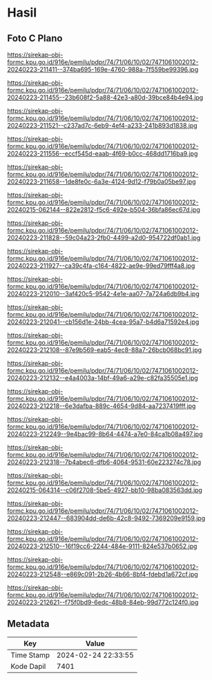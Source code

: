 # Hasil

## Foto C Plano

https://sirekap-obj-formc.kpu.go.id/916e/pemilu/pdpr/74/71/06/10/02/7471061002012-20240223-211411--374ba695-169e-4760-988a-7f559be99396.jpg

https://sirekap-obj-formc.kpu.go.id/916e/pemilu/pdpr/74/71/06/10/02/7471061002012-20240223-211455--23b608f2-5a88-42e3-a80d-39bce84b4e94.jpg

https://sirekap-obj-formc.kpu.go.id/916e/pemilu/pdpr/74/71/06/10/02/7471061002012-20240223-211521--c237ad7c-6eb9-4ef4-a233-241b893d1838.jpg

https://sirekap-obj-formc.kpu.go.id/916e/pemilu/pdpr/74/71/06/10/02/7471061002012-20240223-211556--eccf545d-eaab-4f69-b0cc-468dd1716ba9.jpg

https://sirekap-obj-formc.kpu.go.id/916e/pemilu/pdpr/74/71/06/10/02/7471061002012-20240223-211658--1de8fe0c-6a3e-4124-9d12-f79b0a05be97.jpg

https://sirekap-obj-formc.kpu.go.id/916e/pemilu/pdpr/74/71/06/10/02/7471061002012-20240215-062144--822e2812-f5c6-492e-b504-36bfa86ec67d.jpg

https://sirekap-obj-formc.kpu.go.id/916e/pemilu/pdpr/74/71/06/10/02/7471061002012-20240223-211828--59c04a23-2fb0-4499-a2d0-954722df0ab1.jpg

https://sirekap-obj-formc.kpu.go.id/916e/pemilu/pdpr/74/71/06/10/02/7471061002012-20240223-211927--ca39c4fa-c164-4822-ae9e-99ed79fff4a8.jpg

https://sirekap-obj-formc.kpu.go.id/916e/pemilu/pdpr/74/71/06/10/02/7471061002012-20240223-212010--3af420c5-9542-4e1e-aa07-7a724a6db9b4.jpg

https://sirekap-obj-formc.kpu.go.id/916e/pemilu/pdpr/74/71/06/10/02/7471061002012-20240223-212041--cb156d1e-24bb-4cea-95a7-b4d6a71592e4.jpg

https://sirekap-obj-formc.kpu.go.id/916e/pemilu/pdpr/74/71/06/10/02/7471061002012-20240223-212108--87e9b569-eab5-4ec8-88a7-26bcb068bc91.jpg

https://sirekap-obj-formc.kpu.go.id/916e/pemilu/pdpr/74/71/06/10/02/7471061002012-20240223-212132--e4a4003a-14bf-49a6-a29e-c82fa35505e1.jpg

https://sirekap-obj-formc.kpu.go.id/916e/pemilu/pdpr/74/71/06/10/02/7471061002012-20240223-212218--6e3dafba-889c-4654-9d84-aa7237419fff.jpg

https://sirekap-obj-formc.kpu.go.id/916e/pemilu/pdpr/74/71/06/10/02/7471061002012-20240223-212249--9e4bac99-8b64-4474-a7e0-84ca1b08a497.jpg

https://sirekap-obj-formc.kpu.go.id/916e/pemilu/pdpr/74/71/06/10/02/7471061002012-20240223-212318--7b4abec6-dfb6-4064-9531-60e223274c78.jpg

https://sirekap-obj-formc.kpu.go.id/916e/pemilu/pdpr/74/71/06/10/02/7471061002012-20240215-064314--c06f2708-5be5-4927-bb10-98ba083563dd.jpg

https://sirekap-obj-formc.kpu.go.id/916e/pemilu/pdpr/74/71/06/10/02/7471061002012-20240223-212447--683904dd-de6b-42c8-9492-7369209e9159.jpg

https://sirekap-obj-formc.kpu.go.id/916e/pemilu/pdpr/74/71/06/10/02/7471061002012-20240223-212510--16f19cc6-2244-484e-9111-824e537b0652.jpg

https://sirekap-obj-formc.kpu.go.id/916e/pemilu/pdpr/74/71/06/10/02/7471061002012-20240223-212548--e869c091-2b26-4b66-8bf4-fdebd1a672cf.jpg

https://sirekap-obj-formc.kpu.go.id/916e/pemilu/pdpr/74/71/06/10/02/7471061002012-20240223-212621--f75f0bd9-6edc-48b8-84eb-99d772c124f0.jpg


## Metadata

| Key        | Value               |
| ---------- | ------------------- |
| Time Stamp | 2024-02-24 22:33:55 |
| Kode Dapil | 7401                |



